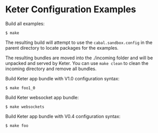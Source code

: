 # Keter Configuration Examples


Build all examples:

    $ make

The resulting build will attempt to use the `cabal.sandbox.config` in
the parent directory to locate packages for the examples.

The resulting bundles are moved into the ./incoming folder and will be
unpacked and served by Keter. You can use `make clean` to clean the
incoming directory and remove all bundles.

Build Keter app bundle with V1.0 configuration syntax:

    $ make foo1_0

Build Keter websocket app bundle:

    $ make websockets

Build Keter app bundle with V0.4 configuration syntax:

    $ make foo
